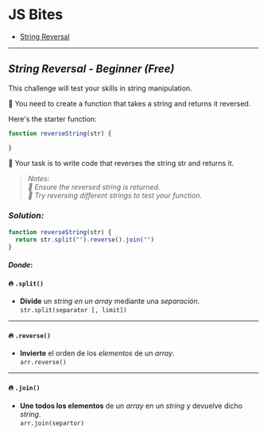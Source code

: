 # JS Bites

+ [String Reversal](#string-reversal---beginner-free)

***

## *String Reversal - Beginner (Free)*
<!-- Wednesday, 14th Feb 2024 -->

This challenge will test your skills in string manipulation.

🎯 You need to create a function that takes a string and returns it reversed.

Here's the starter function:

```js
function reverseString(str) {

}
```

🎯 Your task is to write code that reverses the string str and returns it.

> *Notes:  
> 📌 Ensure the reversed string is returned.  
> 📌 Try reversing different strings to test your function.*

### *Solution:*

```js
function reverseString(str) {
  return str.split("").reverse().join("")
}
```
#### *Donde*:

#### 🔥 `.split()`
+ **Divide** un *string en un array* mediante una *separación*.  
`str.split(separator [, limit])`
***
#### 🔥 `.reverse()`
- **Invierte** el orden de los *elementos* de un *array*.  
`arr.reverse()`
***
#### 🔥 `.join()`
+ **Une todos los elementos** de un *array* en un *string* y devuelve dicho *string*.  
`arr.join(separtor)`
